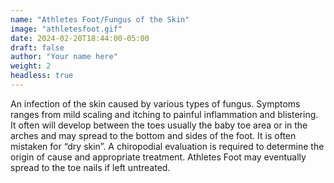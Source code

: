 ```yaml
---
name: "Athletes Foot/Fungus of the Skin"
image: "athletesfoot.gif"
date: 2024-02-20T18:44:00-05:00
draft: false
author: "Your name here"
weight: 2
headless: true
---
```


An infection of the skin caused by various types of fungus. Symptoms ranges from mild scaling and itching to painful inflammation and blistering. It often will develop between the toes usually the baby toe area or in the arches and may spread to the bottom and sides of the foot. It is often mistaken for “dry skin”. A chiropodial evaluation is required to determine the origin of cause and appropriate treatment. Athletes Foot may eventually spread to the toe nails if left untreated.